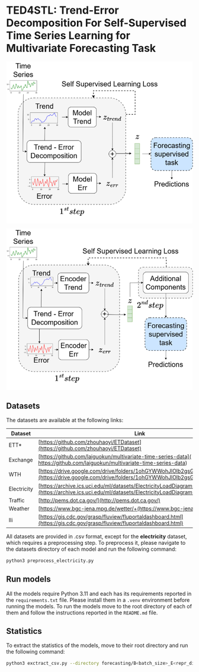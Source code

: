 # TED4STL: Trend-Error Decomposition For Self-Supervised Time Series Learning for Multivariate Forecasting Task

<p align="center">
<img src=".\images\1_pipeline_step_1.png" width = "600" alt="" align=center />
</p>

<p align="center">
<img src=".\images\2_pipeline_step_1.png" width = "600" alt="" align=center />
</p>

## Datasets

The datasets are available at the following links:

| Dataset | Link |
|-|-|
| ETT* | [https://github.com/zhouhaoyi/ETDataset](https://github.com/zhouhaoyi/ETDataset) |
| Exchange | [https://github.com/laiguokun/multivariate-time-series-data]( https://github.com/laiguokun/multivariate-time-series-data) |
| WTH | [https://drive.google.com/drive/folders/1ohGYWWohJlOlb2gsGTeEq3Wii2egnEPR](https://drive.google.com/drive/folders/1ohGYWWohJlOlb2gsGTeEq3Wii2egnEPR) |
| Electricity | [https://archive.ics.uci.edu/ml/datasets/ElectricityLoadDiagrams20112014](https://archive.ics.uci.edu/ml/datasets/ElectricityLoadDiagrams20112014) |
| Traffic | [http://pems.dot.ca.gov/](http://pems.dot.ca.gov/) |
| Weather | [https://www.bgc-jena.mpg.de/wetter/+(https://www.bgc-jena.mpg.de/wetter/) |
| Ili | [https://gis.cdc.gov/grasp/fluview/fluportaldashboard.html](https://gis.cdc.gov/grasp/fluview/fluportaldashboard.html) |

All datasets are provided in .csv format, except for the **electricity** dataset, which requires a preprocessing step. To preprocess it, please navigate to the datasets directory of each model and run the following command:
```sh
python3 preprocess_electricity.py
```

## Run models

All the models require Python 3.11 and each has its requirements reported in the `requirements.txt` file. Please install them in a `.venv` environment before running the models.
To run the models move to the root directory of each of them and follow the instructions reported in the ```README.md``` file.

## Statistics

To extract the statistics of the models, move to their root directory and run the following command:

```sh
python3 exctract_csv.py --directory forecasting/B<batch_size>_E<repr_dim>/ [--type raw]
```
